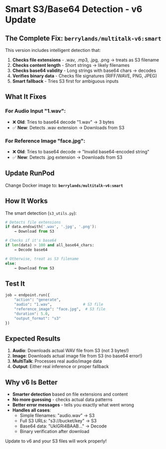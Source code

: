 # Smart S3/Base64 Detection - v6 Update

## The Complete Fix: `berrylands/multitalk-v6:smart`

This version includes intelligent detection that:
1. **Checks file extensions** - .wav, .mp3, .jpg, .png → treats as S3 filename
2. **Checks content length** - Short strings → likely filenames
3. **Checks base64 validity** - Long strings with base64 chars → decodes
4. **Verifies binary data** - Checks file signatures (RIFF/WAVE, PNG, JPEG)
5. **Smart fallback** - Tries S3 first for ambiguous inputs

## What It Fixes

### For Audio Input "1.wav":
- ❌ **Old**: Tries to base64 decode "1.wav" → 3 bytes
- ✅ **New**: Detects .wav extension → Downloads from S3

### For Reference Image "face.jpg":
- ❌ **Old**: Tries to base64 decode → "Invalid base64-encoded string"
- ✅ **New**: Detects .jpg extension → Downloads from S3

## Update RunPod

Change Docker image to: **`berrylands/multitalk-v6:smart`**

## How It Works

The smart detection (`s3_utils.py`):
```python
# Detects file extensions
if data.endswith('.wav', '.jpg', '.png'):
    → Download from S3

# Checks if it's base64
if len(data) > 100 and all_base64_chars:
    → Decode base64

# Otherwise, treat as S3 filename
else:
    → Download from S3
```

## Test It
```python
job = endpoint.run({
    "action": "generate",
    "audio": "1.wav",              # S3 file
    "reference_image": "face.jpg",  # S3 file
    "duration": 5.0,
    "output_format": "s3"
})
```

## Expected Results

1. **Audio**: Downloads actual WAV file from S3 (not 3 bytes!)
2. **Image**: Downloads actual image file from S3 (no base64 error!)
3. **MultiTalk**: Processes real audio/image data
4. **Output**: Either real inference or proper fallback

## Why v6 Is Better

- **Smarter detection** based on file extensions and content
- **No more guessing** - checks actual data patterns
- **Better error messages** - tells you exactly what went wrong
- **Handles all cases**:
  - Simple filenames: "audio.wav" → S3
  - Full S3 URLs: "s3://bucket/key" → S3
  - Base64 data: "UklGRi4BAAB..." → Decode
  - Binary verification after download

Update to v6 and your S3 files will work properly!